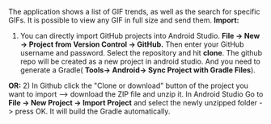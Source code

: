  The application shows a list of GIF trends, as well as the search for specific GIFs.
 It is possible to view any GIF in full size and send them.
**Import:**

1) You can directly import GitHub projects into Android Studio. **File -> New -> Project from Version Control -> GitHub.** Then enter your GitHub username and password. Select the repository and hit **clone**. The github repo will be created as a new project in android studio. And you need to generate a Gradle( **Tools-> Android-> Sync Project with Gradle Files**).

 **OR:**
2) In Github click the "Clone or download" button of the project you want to import --> download the ZIP file and unzip it. In Android Studio Go to **File -> New Project -> Import Project** and select the newly unzipped folder -> press OK. It will build the Gradle automatically.
